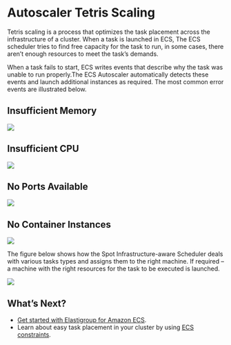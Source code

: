 # Autoscaler Tetris Scaling

Tetris scaling is a process that optimizes the task placement across the infrastructure of a cluster. When a task is launched in ECS, The ECS scheduler tries to find free capacity for the task to run, in some cases, there aren’t enough resources to meet the task’s demands.

When a task fails to start, ECS writes events that describe why the task was unable to run properly.The ECS Autoscaler automatically detects these events and launch additional instances as required. The most common error events are illustrated below.

## Insufficient Memory

<img src="/elastigroup/_media/ecs-tetris-01.png" />

## Insufficient CPU

<img src="/elastigroup/_media/ecs-tetris-02.png" />

## No Ports Available

<img src="/elastigroup/_media/ecs-tetris-03.png" />

## No Container Instances

<img src="/elastigroup/_media/ecs-tetris-04.png" />

The figure below shows how the Spot Infrastructure-aware Scheduler deals with various tasks types and assigns them to the right machine. If required – a machine with the right resources for the task to be executed is launched.

<img src="/elastigroup/_media/ecs-tetris-05.png" />

## What’s Next?

- [Get started with Elastigroup for Amazon ECS](elastigroup/tutorials/amazon-ecs/get-started-with-ecs-on-elastigroup.md).
- Learn about easy task placement in your cluster by using [ECS constraints](elastigroup/tutorials/amazon-ecs/configure-attributes-for-task-placement-constraints.md).

